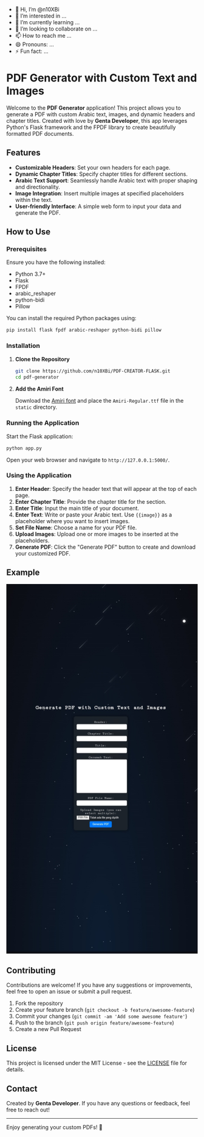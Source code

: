- 👋 Hi, I’m @n10XBi
- 👀 I’m interested in ...
- 🌱 I’m currently learning ...
- 💞️ I’m looking to collaborate on ...
- 📫 How to reach me ...
- 😄 Pronouns: ...
- ⚡ Fun fact: ...




# PDF Generator with Custom Text and Images

Welcome to the **PDF Generator** application! This project allows you to generate a PDF with custom Arabic text, images, and dynamic headers and chapter titles. Created with love by **Genta Developer**, this app leverages Python's Flask framework and the FPDF library to create beautifully formatted PDF documents. 

## Features

- **Customizable Headers**: Set your own headers for each page.
- **Dynamic Chapter Titles**: Specify chapter titles for different sections.
- **Arabic Text Support**: Seamlessly handle Arabic text with proper shaping and directionality.
- **Image Integration**: Insert multiple images at specified placeholders within the text.
- **User-friendly Interface**: A simple web form to input your data and generate the PDF.

## How to Use

### Prerequisites

Ensure you have the following installed:

- Python 3.7+
- Flask
- FPDF
- arabic_reshaper
- python-bidi
- Pillow

You can install the required Python packages using:

```sh
pip install flask fpdf arabic-reshaper python-bidi pillow
```

### Installation

1. **Clone the Repository**

    ```sh
    git clone https://github.com/n10XBi/PDF-CREATOR-FLASK.git
    cd pdf-generator
    ```

2. **Add the Amiri Font**

    Download the [Amiri font](https://www.amirifont.org/) and place the `Amiri-Regular.ttf` file in the `static` directory.

### Running the Application

Start the Flask application:

```sh
python app.py
```

Open your web browser and navigate to `http://127.0.0.1:5000/`.

### Using the Application

1. **Enter Header**: Specify the header text that will appear at the top of each page.
2. **Enter Chapter Title**: Provide the chapter title for the section.
3. **Enter Title**: Input the main title of your document.
4. **Enter Text**: Write or paste your Arabic text. Use `{{image}}` as a placeholder where you want to insert images.
5. **Set File Name**: Choose a name for your PDF file.
6. **Upload Images**: Upload one or more images to be inserted at the placeholders.
7. **Generate PDF**: Click the "Generate PDF" button to create and download your customized PDF.

## Example

![PDF Generator Example](exeample.jpg)

## Contributing

Contributions are welcome! If you have any suggestions or improvements, feel free to open an issue or submit a pull request.

1. Fork the repository
2. Create your feature branch (`git checkout -b feature/awesome-feature`)
3. Commit your changes (`git commit -am 'Add some awesome feature'`)
4. Push to the branch (`git push origin feature/awesome-feature`)
5. Create a new Pull Request

## License

This project is licensed under the MIT License - see the [LICENSE](LICENSE) file for details.

## Contact

Created by **Genta Developer**. If you have any questions or feedback, feel free to reach out!

---

Enjoy generating your custom PDFs! 🚀
